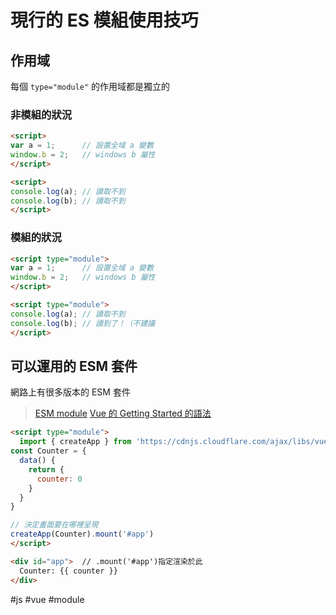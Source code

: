 # 現行的 ES 模組使用技巧
## 作用域
每個 `type="module"` 的作用域都是獨立的
### 非模組的狀況
```html
<script>
var a = 1;		// 設置全域 a 變數
window.b = 2;	// windows b 屬性
</script>

<script>
console.log(a); // 讀取不到
console.log(b);	// 讀取不到
</script>

```

### 模組的狀況
```html
<script type="module">
var a = 1;		// 設置全域 a 變數
window.b = 2;	// windows b 屬性
</script>

<script type="module">
console.log(a); // 讀取不到
console.log(b);	// 讀到了！（不建議
</script>

```
## 可以運用的 ESM 套件
網路上有很多版本的 ESM 套件
> [ESM module](https://cdnjs.com/libraries/vue)
> [Vue 的 Getting Started 的語法](https://v3.vuejs.org/guide/introduction.html#declarative-rendering)

```html
<script type="module">
  import { createApp } from 'https://cdnjs.cloudflare.com/ajax/libs/vue/3.1.4/vue.esm-browser.min.js'    // esm-browser 是給瀏覽器運行用的 ESM 版本
const Counter = {
  data() {
    return {
      counter: 0
    }
  }
}

// 決定畫面要在哪裡呈現
createApp(Counter).mount('#app')  
</script>
```
```html
<div id="app">  // .mount('#app')指定渲染於此
  Counter: {{ counter }}
</div>
```

#js #vue #module 
